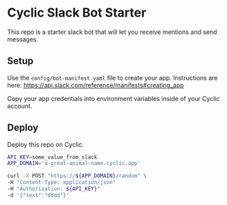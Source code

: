 # Cyclic Slack Bot Starter

This repo is a starter slack bot that will let you receive mentions and send messages.

## Setup

Use the `config/bot-manifest.yaml` file to create your app. Instructions are here: https://api.slack.com/reference/manifests#creating_app

Copy your app credentials into environment variables inside of your Cyclic account.

## Deploy

Deploy this repo on Cyclic.

```sh
API_KEY=some_value_from_slack
APP_DOMAIN='a-great-animal-name.cyclic.app'

curl -X POST "https://${APP_DOMAIN}/random" \
-H "Content-Type: application/json"
-H "Authorization: ${API_KEY}"
-d '{"text":"dddd"}'        
```
